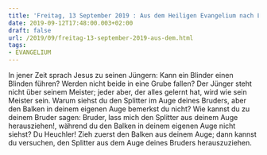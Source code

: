 ```yaml
---
title: 'Freitag, 13 September 2019 : Aus dem Heiligen Evangelium nach Lukas - Lk 6,39-42.'
date: 2019-09-12T17:48:00.003+02:00
draft: false
url: /2019/09/freitag-13-september-2019-aus-dem.html
tags: 
- EVANGELIUM
---
```


In jener Zeit sprach Jesus zu seinen Jüngern: Kann ein Blinder einen Blinden führen? Werden nicht beide in eine Grube fallen? Der Jünger steht nicht über seinem Meister; jeder aber, der alles gelernt hat, wird wie sein Meister sein. Warum siehst du den Splitter im Auge deines Bruders, aber den Balken in deinem eigenen Auge bemerkst du nicht? Wie kannst du zu deinem Bruder sagen: Bruder, lass mich den Splitter aus deinem Auge herausziehen!, während du den Balken in deinem eigenen Auge nicht siehst? Du Heuchler! Zieh zuerst den Balken aus deinem Auge; dann kannst du versuchen, den Splitter aus dem Auge deines Bruders herauszuziehen.